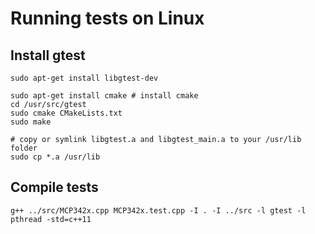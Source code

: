 # Running tests on Linux

## Install gtest

    sudo apt-get install libgtest-dev

    sudo apt-get install cmake # install cmake
    cd /usr/src/gtest
    sudo cmake CMakeLists.txt
    sudo make
 
    # copy or symlink libgtest.a and libgtest_main.a to your /usr/lib folder
    sudo cp *.a /usr/lib


## Compile tests

    g++ ../src/MCP342x.cpp MCP342x.test.cpp -I . -I ../src -l gtest -l pthread -std=c++11

